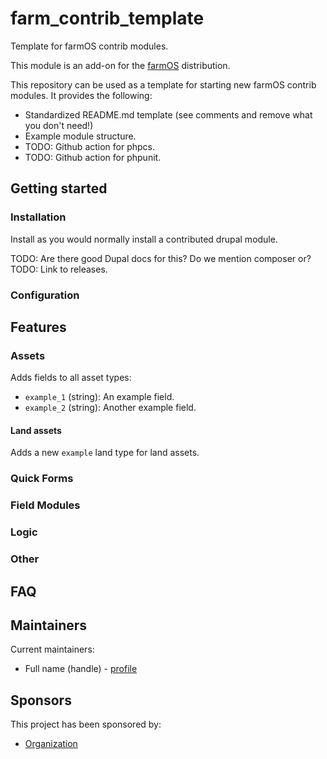 <!---
Full module name and description.
-->
# farm_contrib_template
Template for farmOS contrib modules.

This module is an add-on for the [farmOS](http://drupal.org/project/farm)
distribution.

This repository can be used as a template for starting new
farmOS contrib modules. It provides the following:
- Standardized README.md template (see comments and remove what you don't need!)
- Example module structure.
- TODO: Github action for phpcs.
- TODO: Github action for phpunit.

<!---
Geting started.
-->
## Getting started

<!---
Document installation steps.
-->
### Installation

Install as you would normally install a contributed drupal module.

TODO: Are there good Dupal docs for this? Do we mention composer or?
TODO: Link to releases.

<!---
Document any special configuration the module requires. For example:
- API Keys
- Additional settings options
- External (client) configuration
-->
### Configuration

<!---
Document features the module provides.
-->
## Features

<!---
Document features related to different entity types. For example:
- Assets, logs, taxonomies, quantity types, data streams
  - Base fields (added to all bundles)
  - Bundle fields (added to single bundles)
- Quick Forms
- Field modules
- Special logic
- Other special features as needed
-->
### Assets

Adds fields to all asset types:
- `example_1` (string): An example field.
- `example_2` (string): Another example field.

<!---
Document features related to a single bundle.
-->
#### Land assets

Adds a new `example` land type for land assets.

<!---
Document any quick forms provided by this module.
-->
### Quick Forms

<!---
Document any field modules provided by this module.
-->
### Field Modules

<!---
Document any logic provided by this module.
-->
### Logic

<!---
Document any other features provided by this module.
-->
### Other

<!---
It might be nice to include a FAQ.
-->
## FAQ

<!---
Include maintainers.
-->
## Maintainers

Current maintainers:
- Full name (handle) - [profile](https://farmos.org)

<!---
Include sponsors.
-->
## Sponsors
This project has been sponsored by:
- [Organization](https://farmos.org)
